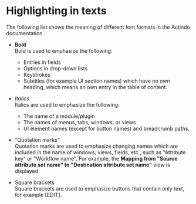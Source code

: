 # Highlighting in texts

The following list shows the meaning of different font formats in the Actindo documentation.

- **Bold**   
    Bold is used to emphasize the following:       
    - Entries in fields
    - Options in drop-down lists
    - Keystrokes
    - Subtitles (for example UI section names) which have no own heading, which means an own entry in the table of content.   

- *Italics*   
   Italics are used to emphasize the following:   
    - The name of a module/plugin
    - The names of menus, tabs, windows, or views 
    - UI element names (except for button names) and breadcrumb paths.   

- "Quotation marks"   
   Quotation marks are used to emphasize changing names which are included in the name of windows, views, fields, etc., such as "Attribute key" or "Workflow name". For example, the **Mapping from "Source attribute set name" to "Destination attribute set name"** view is displayed.

- Square brackets   
  Square brackets are used to emphasize buttons that contain only text, for example [EDIT].
 
